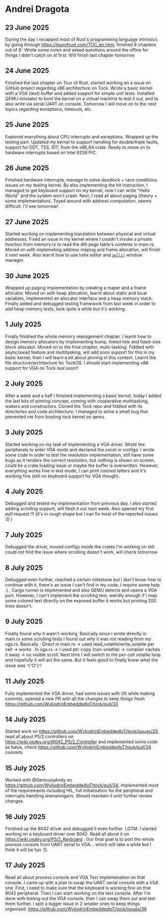 # Andrei Dragota

## 23 June 2025
During the day I recapped most of Rust's programming language intrinsics by going through https://tourofrust.com/TOC_en.html, finished 8 chapters out of 9.'
Wrote some notes and asked questions around the office for things I didn't catch on at first. Will finish last chapter tomorrow

## 24 June 2025
Finished the last chapter on Tour of Rust, started working on a issue on GitHub project regarding x86 architecture on Tock. Wrote a basic kernel with a VGA (text) buffer and added support for simple unit tests. Installed QEMU emulator to boot the kernel on a virtual machine to test it out, and to also write via serial UART on console. Tomorrow I will move on to the next topics regarding exceptions, timeouts, etc.

## 25 June 2025
Explored everything about CPU interrupts and exceptions. Wrapped up the testing part. Updated my kernel to support handling for double/triple faults, support for GDT, TSS, IDT, from the x86_64 crate. Ready to move on to hardware interrupts based on Intel 8259 PIC.

## 26 June 2025
Finished hardware interrupts, manage to solve deadlock + race conditions issues on my testing kernel. By also implementing the hlt instruction, I managed to get keyboard support on my kernel, now I can write "Hello World" and the system won't crash. Next, I read all about paging (theory + some implementation). Toyed around with address computation, seems difficult. I'll see tomorrow!

## 27 June 2025
Started working on implementing translation between physical and virtual addresses. Fixed an issue in my kernel where I couldn't invoke a private function from memory.rs to read the 4th page table's contents in main.rs. Moved on with implemeting address maping and frame allocation, will finish it next week. Also learnt how to use helix editor and [`zellij`](https://zellij.dev) window manager.

## 30 June 2025
Wrapped up paging implementation by creating a maper and a frame allocator. Moved on with heap allocation, learnt about static and local variables, implemented an allocator interface and a heap memory stack. Finally added and debugged testing framework from last week in order to add heap memory tests, took quite a while but it's working.

## 1 July 2025
Finally finished the whole memory management chapter. I learnt how to design memory allocators by implementing bump, linked lists and fixed-size block allocator. Moved on to the final chapter, multi-tasking. Fiddled with async/await feature and multitasking, will add soon support for this in my basic kernel, then I will learn a bit about pinning in this context. Learnt the file structure/architecture for TockOS. I should start implementing x86 support for VGA on Tock real soon!!

## 2 July 2025
After a week and a half I finished implementing a basic kernel, today I added the last bits of pinning concept, coming with cooperative multitasking, wakers and constructors. Cloned the Tock repo and fiddled with its directories and code architecture. I managed to solve a small bug that prevented me from booting tock kernel on qemu. 

## 3 July 2025
Started working on my task of implementing a VGA driver. Wrote the peripherals to enter VGA mode and declared the const in configs. I wrote some code in order to test the resolution implementation, still have some bugs as it renders the correct resolution, but nothing is shown on screen, could be a crate loading issue or maybe the buffer is overwritten. However, everything works fine in text mode, I can print colored letters and it's working fine (still no keyboard support for VGA though).

## 4 July 2025
Debugged and tested my implementation from previous day. I also started adding scrolling support, will flesh it out next week. Also opened my first pull request !!!  (it's in rough shape but I can fix most of the reported issues :D ) 

## 7 July 2025
Debugged the driver, moved configs inside the crates I'm working on still could not find the issue where scrolling doesn't work, will check tomorrow.

## 8 July 2025
Debugged even further, reached a certain milestone but I don't know how to continue with it, there's an issue I can't find in my code, I require some help :( . Cargo runner is implemented and also QEMU detects and opens a VGA port. However, I can't implement the scrolling test, weirdly enough if I map some colored text directly on the exposed buffer it works but printing 200 lines doesn't.

## 9 July 2025
Finally found why it wasn't working. Basically since I wrote directly in main.rs some scrolling tests I found out why it was not reading from my vga.rs. Basically : Direct in main.rs → used read_volatile/write_volatile per cell → works . In vga.rs → I used ptr::copy (non-volatile) → compiler caches it away → no visible scroll. Next time I will switch to the per-cell volatile loop and hopefully it will act the same. But it feels good to finally know what the issue was ◝(ᵔᗜᵔ)◜!

## 11 July 2025
Fully implemented the VGA driver, had some issues with Git while making commits, opened a new PR with all the changes to keep things fresh https://github.com/WyliodrinEmbeddedIoT/tock/pull/33

## 14 July 2025
Started work on https://github.com/WyliodrinEmbeddedIoT/tock/issues/23, read all about PS/2 controllers on https://wiki.osdev.org/I8042_PS/2_Controller and implemented some code as basis, check https://github.com/WyliodrinEmbeddedIoT/tock/pull/34 commits

## 15 July 2025
Worked with @SeriouslyAndy on https://github.com/WyliodrinEmbeddedIoT/tock/pull/34, implemented most of the requirements including HIL, full initialisation for the peripheral and interrupts handling shenaningans. Should maintain it until further review changes.

## 16 July 2025
Finished up the 8042 driver and debugged it even further. LGTM. I started working on a keyboard driver over 8042. Read all about it on https://wiki.osdev.org/PS/2_Keyboard . Our final goal is to port the whole process console from UART serial to VGA... which will take a while but I think it will be fun :D. 

## 17 July 2025
Read all about process console and VGA Text implemenation on that console. I came up with a plan to swap the UART serial console with a VGA one. First, I need to make sure that the keyboard is working fine on that 8042 peripheral. Then I can start working on the text console. After I'm done with testing out the VGA console, then I can swap them out and test them further. I split a bigger issue in 2 smaller ones to keep things organized. https://github.com/WyliodrinEmbeddedIoT/tock/issues/36
